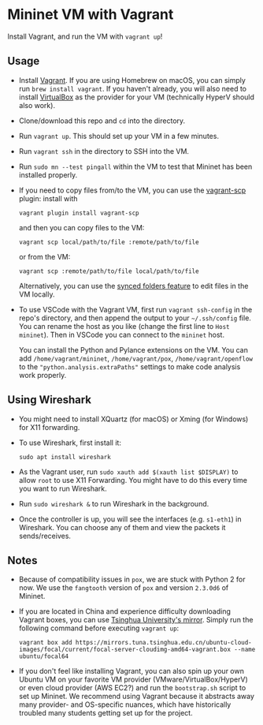 # Mininet VM with Vagrant

Install Vagrant, and run the VM with `vagrant up`!

## Usage

* Install [Vagrant](https://www.vagrantup.com/downloads).
  If you are using Homebrew on macOS, you can simply run `brew install vagrant`.
  If you haven't already, you will also need to install [VirtualBox](https://www.virtualbox.org/wiki/Downloads) as
  the provider for your VM (technically HyperV should also work).
* Clone/download this repo and `cd` into the directory.
* Run `vagrant up`. This should set up your VM in a few minutes.
* Run `vagrant ssh` in the directory to SSH into the VM.
* Run `sudo mn --test pingall` within the VM to test that Mininet has been installed properly.
* If you need to copy files from/to the VM, you can use the [vagrant-scp](https://github.com/invernizzi/vagrant-scp)
  plugin: install with 
      
      vagrant plugin install vagrant-scp
      
  and then you can copy files to the VM:

      vagrant scp local/path/to/file :remote/path/to/file

  or from the VM: 

      vagrant scp :remote/path/to/file local/path/to/file
     
  Alternatively, you can use the [synced folders feature](https://www.vagrantup.com/docs/synced-folders/basic_usage) to edit files in the VM locally.

* To use VSCode with the Vagrant VM, first run `vagrant ssh-config` in the
  repo's directory, and then append the output to your `~/.ssh/config` file.
  You can rename the host as you like (change the first line to `Host mininet`).
  Then in VSCode you can connect to the `mininet` host.
  
  You can install the Python and Pylance extensions on the VM. You can add
  `/home/vagrant/mininet`, `/home/vagrant/pox`, `/home/vagrant/openflow`
  to the `"python.analysis.extraPaths"` settings to make code analysis work
  properly.

## Using Wireshark

* You might need to install XQuartz (for macOS) or Xming (for Windows) for X11 forwarding.
* To use Wireshark, first install it:

      sudo apt install wireshark

* As the Vagrant user, run `sudo xauth add $(xauth list $DISPLAY)` to allow `root` to use X11 Forwarding.
  You might have to do this every time you want to run Wireshark.
* Run `sudo wireshark &` to run Wireshark in the background.
* Once the controller is up, you will see the interfaces (e.g. `s1-eth1`) in Wireshark. You can choose any
  of them and view the packets it sends/receives.


## Notes

* Because of compatibility issues in `pox`, we are stuck with Python 2 for now.
  We use the `fangtooth` version of `pox` and version `2.3.0d6` of Mininet.
* If you are located in China and experience difficulty downloading Vagrant boxes, you can use
  [Tsinghua University's mirror](https://mirrors.tuna.tsinghua.edu.cn/ubuntu-cloud-images/focal/current/).
  Simply run the following command before executing `vagrant up`:
  
      vagrant box add https://mirrors.tuna.tsinghua.edu.cn/ubuntu-cloud-images/focal/current/focal-server-cloudimg-amd64-vagrant.box --name ubuntu/focal64

* If you don't feel like installing Vagrant, you can also spin up your own Ubuntu VM on your favorite VM provider (VMware/VirtualBox/HyperV) or even cloud provider (AWS EC2?) and run the `bootstrap.sh` script to set up Mininet. We recommend using Vagrant because it abstracts away many provider- and OS-specific nuances, which have historically troubled many students getting set up for the project.
